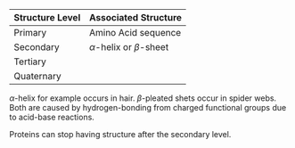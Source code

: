 
|Structure Level|Associated Structure|
|---------------|--------------------|
|Primary|Amino Acid sequence|
|Secondary|$\alpha$-helix or $\beta$-sheet|
|Tertiary||
|Quaternary||

$\alpha$-helix for example occurs in hair. $\beta$-pleated shets occur in spider webs. Both are caused by hydrogen-bonding from charged functional groups due to acid-base reactions.

Proteins can stop having structure after the secondary level.